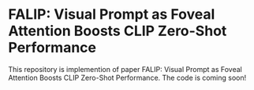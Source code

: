 # FALIP: Visual Prompt as Foveal Attention Boosts CLIP Zero-Shot Performance
This repository is implemention of paper FALIP: Visual Prompt as Foveal Attention Boosts CLIP Zero-Shot Performance. The code is coming soon!
